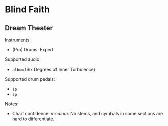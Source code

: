 # Blind Faith

## Dream Theater

Instruments:

  * (Pro) Drums: Expert

Supported audio:

  * `album` (Six Degrees of Inner Turbulence)

Supported drum pedals:

  * `1p`
  * `2p`

Notes:

  * Chart confidence: *medium*. No stems, and cymbals in some sections are hard
    to differentiate.
